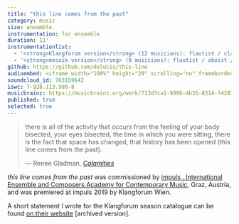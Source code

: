 ```yaml
---
title: "this line comes from the past"
category: music
size: ensemble
instrumentation: for ensemble
duration: 11'
instrumentationlist:
  - '<strong>Klangforum version</strong> (12 musicians): flautist / clarinettist / bassoonist / trumpeter / trombonist / percussionist / harpist / pianist / 2&nbsp;violinists / cellist / double&nbsp;bassist'
  - '<strong>mosaik version</strong> (9 musicians): flautist / oboist / clarinettist / saxophonist / percussionist / pianist / violinist / violist / cellist / electronics'
github: https://github.com/delucis/this-line
audioembed: <iframe width="100%" height="20" scrolling="no" frameborder="no" src="https://w.soundcloud.com/player/?url=https%3A//api.soundcloud.com/tracks/763159642&amp;color=ff5500&amp;inverse=false&amp;auto_play=false&amp;show_user=true"></iframe>
soundcloud_id: 763159642
iswc: T-928.113.980-8
musicbrainz: https://musicbrainz.org/work/713d7ca1-9006-4b35-8314-f4287fb101c0
published: true
selected: true
---
```


> there is all of the activity that occurs from the feeling of your body bisected, your eyes bisected, the time in which you were sitting, there is the fact that space has changed, that history has been opened (this line comes from the past).
>
> — Renee Gladman, [_Calamities_][cs]

_this line comes from the past_ was commissioned by
[impuls . International Ensemble and Composers Academy for Contemporary Music][imp], Graz, Austria, and was premiered at impuls 2019 by Klangforum Wien.

A short statement I wrote for the Klangforum season catalogue can be found [on their website][kf] [archived version].

[cs]: https://www.wavepoetry.com/products/calamities
[imp]: http://impuls.cc/
[kf]: https://web.archive.org/web/20200920011735/https://www.klangforum.at/blog-detail-en/swithinbank-line-en.html

